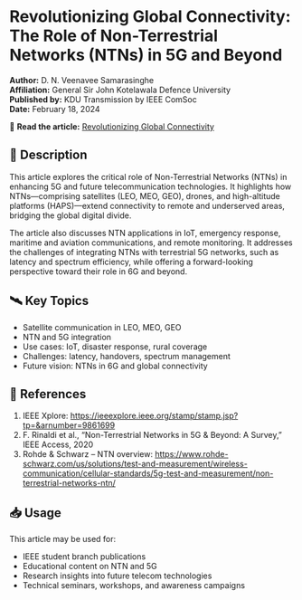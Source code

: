 # Revolutionizing Global Connectivity: The Role of Non-Terrestrial Networks (NTNs) in 5G and Beyond

**Author:** D. N. Veenavee Samarasinghe  
**Affiliation:** General Sir John Kotelawala Defence University  
**Published by:** KDU Transmission by IEEE ComSoc  
**Date:** February 18, 2024  

📖 **Read the article:** [Revolutionizing Global Connectivity](https://kduieeecomsoc.blogspot.com/2024/02/revolutionizing-global-connectivity.html)

## 📄 Description

This article explores the critical role of Non-Terrestrial Networks (NTNs) in enhancing 5G and future telecommunication technologies. It highlights how NTNs—comprising satellites (LEO, MEO, GEO), drones, and high-altitude platforms (HAPS)—extend connectivity to remote and underserved areas, bridging the global digital divide.

The article also discusses NTN applications in IoT, emergency response, maritime and aviation communications, and remote monitoring. It addresses the challenges of integrating NTNs with terrestrial 5G networks, such as latency and spectrum efficiency, while offering a forward-looking perspective toward their role in 6G and beyond.

## 🛰️ Key Topics

- Satellite communication in LEO, MEO, GEO  
- NTN and 5G integration  
- Use cases: IoT, disaster response, rural coverage  
- Challenges: latency, handovers, spectrum management  
- Future vision: NTNs in 6G and global connectivity  

## 🔗 References

1. IEEE Xplore: https://ieeexplore.ieee.org/stamp/stamp.jsp?tp=&arnumber=9861699  
2. F. Rinaldi et al., “Non-Terrestrial Networks in 5G & Beyond: A Survey,” IEEE Access, 2020  
3. Rohde & Schwarz – NTN overview: https://www.rohde-schwarz.com/us/solutions/test-and-measurement/wireless-communication/cellular-standards/5g-test-and-measurement/non-terrestrial-networks-ntn/

## 📥 Usage

This article may be used for:
- IEEE student branch publications  
- Educational content on NTN and 5G  
- Research insights into future telecom technologies  
- Technical seminars, workshops, and awareness campaigns
